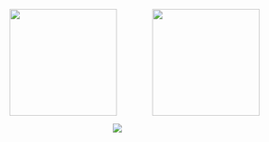    <!--
  <div align="center">
  <img src="https://github-readme-stats.vercel.app/api?username=melpalhano&theme=blue-green"/>
  <!-- img src="https://github-readme-stats.vercel.app/api/top-langs/?username=melpalhano&layout=compact&theme=blue-green"/> -->
  
<div align="center">
<p float="left" >
  <img height="190" src="https://github-readme-stats.vercel.app/api?username=melpalhano&show_icons=true&theme=material-palenight&count_private=true" />
  <img align="right" height="190" src="https://github-readme-stats.vercel.app/api/top-langs/?username=melpalhano&theme=material-palenight&layout=compact&langs_count=8" />
</p>

<p align="center">
  <img src="https://activity-graph.herokuapp.com/graph?username=melpalhano&theme=dracula" />
</p>
